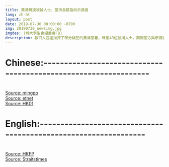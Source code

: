 ```yaml
---
title: 葵涌聲援被捕人士，警持長槍指向示威者
lang: zh-ht
layout: post
date: 2019-07-30 00:00:00 -0700
img: 20190730_newsimg.jpg
imgdes: (城大學生會編委會FB)
description: 數百人包圍拘押了部分疑犯的葵涌警署，聲援49位被捕人士。期間警方與示威者再爆衝突，有警署警長更一度持長槍指向示威者。
---
```


# Chinese:----------------------------------------------------------------
<br>[Source: mingpo](https://news.mingpao.com/ins/%E6%B8%AF%E8%81%9E/article/20190731/s00001/1564502885624/%E3%80%90%E6%9A%B4%E5%8B%95%E7%BD%AA%E5%AF%A9%E8%A8%8A-%E5%A4%9A%E5%9C%96%E3%80%91%E7%99%BE%E8%A8%88%E7%A4%BA%E5%A8%81%E8%80%85%E5%8C%85%E5%9C%8D%E8%91%B5%E6%B6%8C%E8%AD%A6%E7%BD%B2%E7%88%86%E8%A1%9D%E7%AA%81-%E4%B8%80%E5%BA%A6%E8%88%87%E7%99%BD%E8%A1%A3%E7%94%B7%E4%BA%92%E7%9B%B8%E6%8F%AE%E6%8B%B3)
<br>[Source: etnet](http://www.etnet.com.hk/www/tc/lifestyle/internationalaffairs/news/61339)
<br>[Source: HK01](https://www.hk01.com/%E7%AA%81%E7%99%BC/358160/728%E9%9B%86%E6%9C%83-%E7%A4%BA%E5%A8%81%E8%80%85%E8%91%B5%E6%B6%8C%E8%AD%A6%E7%BD%B2%E8%81%B2%E6%8F%B4%E8%AE%8A%E8%A1%9D%E7%AA%81-%E8%AD%A6%E5%93%A1%E6%8C%81%E9%95%B7%E6%A7%8D%E6%8C%87%E5%90%91%E7%A4%BA%E5%A8%81%E8%80%85)

# English:----------------------------------------------------------------
<br>[Source: HKFP](https://www.hongkongfp.com/2019/07/30/just-clashes-pepper-spray-protest-kwai-chung-hong-kong-police-charge-44-rioting/)
<br>[Source: Straitstimes](https://www.straitstimes.com/asia/east-asia/protesters-cops-clash-outside-hk-police-station)